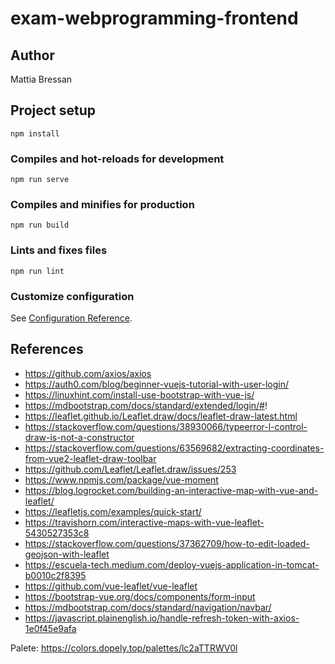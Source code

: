 # exam-webprogramming-frontend

## Author
Mattia Bressan
## Project setup
```
npm install
```

### Compiles and hot-reloads for development
```
npm run serve
```

### Compiles and minifies for production
```
npm run build
```

### Lints and fixes files
```
npm run lint
```

### Customize configuration
See [Configuration Reference](https://cli.vuejs.org/config/).



## References
* https://github.com/axios/axios
* https://auth0.com/blog/beginner-vuejs-tutorial-with-user-login/
* https://linuxhint.com/install-use-bootstrap-with-vue-js/
* https://mdbootstrap.com/docs/standard/extended/login/#!
* https://leaflet.github.io/Leaflet.draw/docs/leaflet-draw-latest.html
* https://stackoverflow.com/questions/38930066/typeerror-l-control-draw-is-not-a-constructor
* https://stackoverflow.com/questions/63569682/extracting-coordinates-from-vue2-leaflet-draw-toolbar
* https://github.com/Leaflet/Leaflet.draw/issues/253
* https://www.npmjs.com/package/vue-moment
* https://blog.logrocket.com/building-an-interactive-map-with-vue-and-leaflet/
* https://leafletjs.com/examples/quick-start/
* https://travishorn.com/interactive-maps-with-vue-leaflet-5430527353c8
* https://stackoverflow.com/questions/37362709/how-to-edit-loaded-geojson-with-leaflet
* https://escuela-tech.medium.com/deploy-vuejs-application-in-tomcat-b0010c2f8395
* https://github.com/vue-leaflet/vue-leaflet
* https://bootstrap-vue.org/docs/components/form-input
* https://mdbootstrap.com/docs/standard/navigation/navbar/
* https://javascript.plainenglish.io/handle-refresh-token-with-axios-1e0f45e9afa

Palete:
https://colors.dopely.top/palettes/lc2aTTRWV0l


